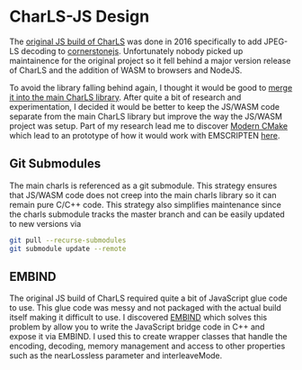 # CharLS-JS Design

The [original JS build of CharLS](https://github.com/cornerstonejs/charls) 
was done in 2016 specifically to add JPEG-LS decoding to
[cornerstonejs](https://github.com/cornerstonejs).  Unfortunately nobody
picked up maintainence for the original project so it fell behind
a major version release of CharLS and the addition of WASM to
browsers and NodeJS.  

To avoid the library falling behind again, I thought it would be good
to [merge it into the main CharLS library](https://github.com/team-charls/charls/issues/13).
After quite a bit of research and experimentation, I decided it would be better
to keep the JS/WASM code separate from the main CharLS library but improve the way
the JS/WASM project was setup.  Part of my research lead me to discover
[Modern CMake](https://cliutils.gitlab.io/modern-cmake/) which lead
to an prototype of how it would work with EMSCRIPTEN 
[here](https://github.com/chafey/modern-cpp-lib-js).

## Git Submodules

The main charls is referenced as a git submodule.  This strategy ensures
that JS/WASM code does not creep into the main charls library so it can
remain pure C/C++ code.  This strategy also simplifies maintenance since the
charls submodule tracks the master branch and can be easily updated to
new versions via 

``` bash
git pull --recurse-submodules
git submodule update --remote
```

## EMBIND

The original JS build of CharLS required quite a bit of JavaScript glue
code to use.  This glue code was messy and not packaged with the actual build
itself making it difficult to use.  I discovered [EMBIND](https://emscripten.org/docs/porting/connecting_cpp_and_javascript/embind.html)
which solves this problem by allow you to write the JavaScript bridge code
in C++ and expose it via EMBIND.  I used this to create wrapper classes that
handle the encoding, decoding, memory management and access to other properties
such as the nearLossless parameter and interleaveMode.